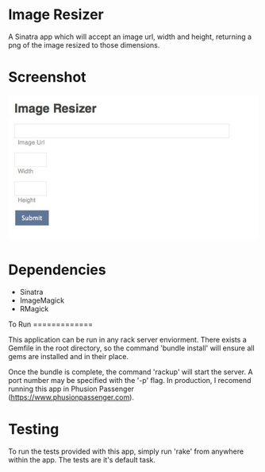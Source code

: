 Image Resizer
=============

A Sinatra app which will accept an image url, width and height, returning a png of the image resized to those dimensions.

Screenshot
=============

![Alt text](Screenshot.jpg "Example Screenshot")

Dependencies
=============
<ul>
<li>Sinatra</li>

<li>ImageMagick</li>

<li>RMagick</li>
</ul>
To Run
=============

This application can be run in any rack server enviorment. 
There exists a Gemfile in the root directory, so the command 'bundle install' will ensure all gems are installed and in their place.

Once the bundle is complete, the command 'rackup' will start the server. A port number may be specified with the '-p' flag.
In production, I recomend running this app in Phusion Passenger (https://www.phusionpassenger.com).

Testing
==============

To run the tests provided with this app, simply run 'rake' from anywhere within the app. The tests are it's default task.
